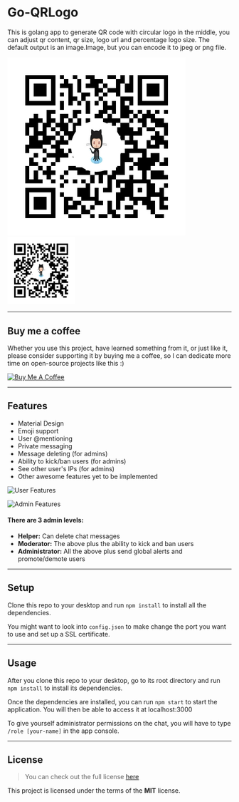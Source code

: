 # Go-QRLogo

This is golang app to generate QR code with circular logo in the middle, you can adjust qr content, qr size, logo url and percentage logo size. The default output is an image.Image, but you can encode it to jpeg or png file.

![QRLogo Preview](https://github.com/nsrvel/go-qrlogo/blob/master/example/qrsample.jpeg)
<img src="https://github.com/nsrvel/go-qrlogo/blob/master/example/qrsample.jpeg"  width="30%" height="30%">

---

## Buy me a coffee

Whether you use this project, have learned something from it, or just like it, please consider supporting it by buying me a coffee, so I can dedicate more time on open-source projects like this :)

<a href="https://www.buymeacoffee.com/igorantun" target="_blank"><img src="https://www.buymeacoffee.com/assets/img/custom_images/orange_img.png" alt="Buy Me A Coffee" style="height: auto !important;width: auto !important;" ></a>

---

## Features

-   Material Design
-   Emoji support
-   User @mentioning
-   Private messaging
-   Message deleting (for admins)
-   Ability to kick/ban users (for admins)
-   See other user's IPs (for admins)
-   Other awesome features yet to be implemented

![User Features](http://i.imgur.com/WbF1fi2.png)

![Admin Features](http://i.imgur.com/xQFaadt.png)

#### There are 3 admin levels:

-   **Helper:** Can delete chat messages
-   **Moderator:** The above plus the ability to kick and ban users
-   **Administrator:** All the above plus send global alerts and promote/demote users

---

## Setup

Clone this repo to your desktop and run `npm install` to install all the dependencies.

You might want to look into `config.json` to make change the port you want to use and set up a SSL certificate.

---

## Usage

After you clone this repo to your desktop, go to its root directory and run `npm install` to install its dependencies.

Once the dependencies are installed, you can run `npm start` to start the application. You will then be able to access it at localhost:3000

To give yourself administrator permissions on the chat, you will have to type `/role [your-name]` in the app console.

---

## License

> You can check out the full license [here](https://github.com/IgorAntun/node-chat/blob/master/LICENSE)

This project is licensed under the terms of the **MIT** license.
